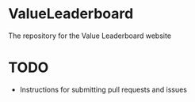 # ValueLeaderboard
The repository for the Value Leaderboard website

# TODO
- Instructions for submitting pull requests and issues
